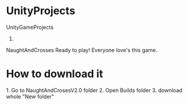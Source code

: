 # UnityProjects
 UnityGameProjects

1. 
NaughtAndCrosses
Ready to play! Everyone love's this game.
<h1>How to download it</h1>
1. Go to NaughtAndCrosesV2.0 folder
2. Open Builds folder
3. download whole "New folder"


